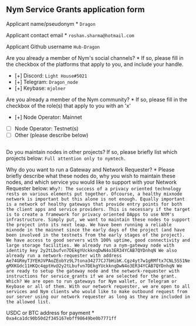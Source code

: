 Nym Service Grants application form 
------------------------------------

Applicant name/pseudonym *
``Dragon
``

Applicant contact email *
``roshan.sharma@hotmail.com
``

Applicant Github username
``Hub-Dragon
``

Are you already a member of Nym's social channels? * 
If so, please fill in the checkbox of the platforms that apply to you, and include your handle. 
- [+] Discord: `Light House#5021`
- [+] Telegram: `Dragon_node`
- [+] Keybase: `mjolner`

Are you already a member of the Nym community? * 
If so, please fill in the checkbox of the role(s) that apply to you with an 'x' 
- [+] Node Operator: Mainnet 
- [ ] Node Operator: Testnet(s)
- [ ] Other (please describe below)
```
```

Do you maintain nodes in other projects? 
If so, please briefly list which projects below: 
``Full attention only to nymtech.
``

Why do you want to run a Gateway and Network Requester? * 
Please briefly describe what these nodes do, why you wish to maintain these nodes, and which service you would like to support with your Network Requester below: 
``Why?: The success of a privacy oriented technology rests on various elements put together. Ofcourse, a healthy mixnode network is important but this alone is not enough. Equally important is a network of healthy gateways that provide entry points for both the client apps and service providers. This is necessary if the target is to create a framework for privacy oriented DApps to use NYM's infrastructure. Simply put, we want to maintain these nodes to support the project into its next leap. We have been running a reliable mixnode in the mainnet since the early days of the project (and have been involved in the testnets from the early stages of the project). We have access to good servers with 100% uptime, good connectivity and large storage facilities.
We already run a nym-gateway node with identity key 2y2tLbufvn7DEkgYUckknqDwN4o3ER34YCAB7QYDnhqN
We also already run a network-requester with address Ae74GRmyT3YEHJVPAoZEobYz9L7tona34277CJ7bHibK.Cgz4yt7w1gRMftx7CNL5SS1NegMXKGdc11HKQc4qptHv@2y2tLbufvn7DEkgYUckknqDwN4o3ER34YCAB7QYDnhqN
We are ready to setup the gateway node and the network-requester with instructions for service_grants if we are selected for the grant.
Which? We are open to run gateways for Nym wallet, or Telegram or Keybase or all of them. With our network requester, we are open to all services and Nym clients who would like to make outbound request from our server using our network requester as long as they are included in the allowed list.
``

USDC or BTC address for payment * 
``0xa4ca1dc90b50d2f345167ebff98649be0b7771ff
``
